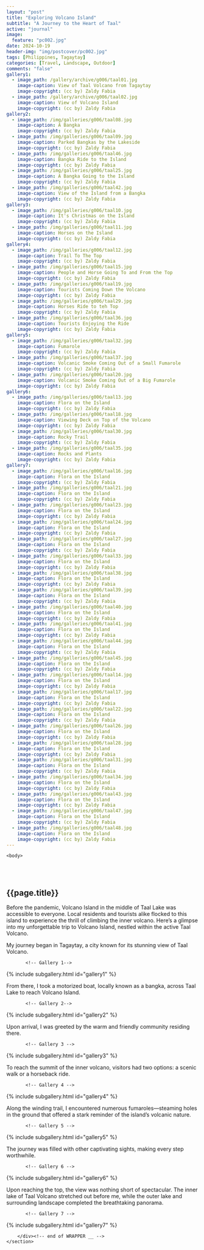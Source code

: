 ```yaml
---
layout: "post"
title: "Exploring Volcano Island"
subtitle: "A Journey to the Heart of Taal"
active: "journal"
image:
  feature: "pc002.jpg"
date: 2024-10-19
header-img: "img/postcover/pc002.jpg"
tags: [Philippines, Tagaytay]
categories: [Travel, Landscape, Outdoor]
comments: "false"
gallery1: 
  - image_path: /gallery/archive/g006/taal01.jpg
    image-caption: View of Taal Volcano from Tagaytay 
    image-copyright: (cc by) Zaldy Fabia
  - image_path: /gallery/archive/g006/taal02.jpg
    image-caption: View of Volcano Island 
    image-copyright: (cc by) Zaldy Fabia
gallery2:
  - image_path: /img/galleries/g006/taal08.jpg
    image-caption: A Bangka
    image-copyright: (cc by) Zaldy Fabia
  - image_path: /img/galleries/g006/taal09.jpg
    image-caption: Parked Bangkas by the Lakeside 
    image-copyright: (cc by) Zaldy Fabia
  - image_path: /img/galleries/g006/taal46.jpg
    image-caption: Bangka Ride to the Island
    image-copyright: (cc by) Zaldy Fabia
  - image_path: /img/galleries/g006/taal25.jpg
    image-caption: A Bangka Going to the Island
    image-copyright: (cc by) Zaldy Fabia
  - image_path: /img/galleries/g006/taal42.jpg
    image-caption: View of the Island from a Bangka
    image-copyright: (cc by) Zaldy Fabia
gallery3: 
  - image_path: /img/galleries/g006/taal10.jpg
    image-caption: It's Christmas on the Island
    image-copyright: (cc by) Zaldy Fabia
  - image_path: /img/galleries/g006/taal11.jpg
    image-caption: Horses on the Island
    image-copyright: (cc by) Zaldy Fabia
gallery4:
  - image_path: /img/galleries/g006/taal12.jpg
    image-caption: Trail To The Top
    image-copyright: (cc by) Zaldy Fabia
  - image_path: /img/galleries/g006/taal15.jpg
    image-caption: People and Horse Going To and From the Top
    image-copyright: (cc by) Zaldy Fabia
  - image_path: /img/galleries/g006/taal19.jpg
    image-caption: Tourists Coming Down the Volcano
    image-copyright: (cc by) Zaldy Fabia
  - image_path: /img/galleries/g006/taal29.jpg
    image-caption: Horses Ride to teh Top
    image-copyright: (cc by) Zaldy Fabia
  - image_path: /img/galleries/g006/taal36.jpg
    image-caption: Tourists Enjoying the Ride
    image-copyright: (cc by) Zaldy Fabia
gallery5:
  - image_path: /img/galleries/g006/taal32.jpg
    image-caption: Fumarole
    image-copyright: (cc by) Zaldy Fabia
  - image_path: /img/galleries/g006/taal37.jpg
    image-caption: Volcanic Smoke Coming Out of a Small Fumarole
    image-copyright: (cc by) Zaldy Fabia
  - image_path: /img/galleries/g006/taal20.jpg
    image-caption: Volcanic Smoke Coming Out of a Big Fumarole
    image-copyright: (cc by) Zaldy Fabia
gallery6:
  - image_path: /img/galleries/g006/taal13.jpg
    image-caption: Flora on the Island
    image-copyright: (cc by) Zaldy Fabia
  - image_path: /img/galleries/g006/taal18.jpg
    image-caption: Viewing Deck on Top of the Volcano
    image-copyright: (cc by) Zaldy Fabia
  - image_path: /img/galleries/g006/taal30.jpg
    image-caption: Rocky Trail
    image-copyright: (cc by) Zaldy Fabia
  - image_path: /img/galleries/g006/taal35.jpg
    image-caption: Rocks and Plants
    image-copyright: (cc by) Zaldy Fabia
gallery7:
  - image_path: /img/galleries/g006/taal16.jpg
    image-caption: Flora on the Island
    image-copyright: (cc by) Zaldy Fabia
  - image_path: /img/galleries/g006/taal21.jpg
    image-caption: Flora on the Island
    image-copyright: (cc by) Zaldy Fabia
  - image_path: /img/galleries/g006/taal23.jpg
    image-caption: Flora on the Island
    image-copyright: (cc by) Zaldy Fabia
  - image_path: /img/galleries/g006/taal24.jpg
    image-caption: Flora on the Island
    image-copyright: (cc by) Zaldy Fabia
  - image_path: /img/galleries/g006/taal27.jpg
    image-caption: Flora on the Island
    image-copyright: (cc by) Zaldy Fabia
  - image_path: /img/galleries/g006/taal33.jpg
    image-caption: Flora on the Island
    image-copyright: (cc by) Zaldy Fabia
  - image_path: /img/galleries/g006/taal38.jpg
    image-caption: Flora on the Island
    image-copyright: (cc by) Zaldy Fabia
  - image_path: /img/galleries/g006/taal39.jpg
    image-caption: Flora on the Island
    image-copyright: (cc by) Zaldy Fabia
  - image_path: /img/galleries/g006/taal40.jpg
    image-caption: Flora on the Island
    image-copyright: (cc by) Zaldy Fabia
  - image_path: /img/galleries/g006/taal41.jpg
    image-caption: Flora on the Island
    image-copyright: (cc by) Zaldy Fabia
  - image_path: /img/galleries/g006/taal44.jpg
    image-caption: Flora on the Island
    image-copyright: (cc by) Zaldy Fabia
  - image_path: /img/galleries/g006/taal45.jpg
    image-caption: Flora on the Island
    image-copyright: (cc by) Zaldy Fabia
  - image_path: /img/galleries/g006/taal14.jpg
    image-caption: Flora on the Island
    image-copyright: (cc by) Zaldy Fabia
  - image_path: /img/galleries/g006/taal17.jpg
    image-caption: Flora on the Island
    image-copyright: (cc by) Zaldy Fabia
  - image_path: /img/galleries/g006/taal22.jpg
    image-caption: Flora on the Island
    image-copyright: (cc by) Zaldy Fabia
  - image_path: /img/galleries/g006/taal26.jpg
    image-caption: Flora on the Island
    image-copyright: (cc by) Zaldy Fabia
  - image_path: /img/galleries/g006/taal28.jpg
    image-caption: Flora on the Island
    image-copyright: (cc by) Zaldy Fabia
  - image_path: /img/galleries/g006/taal31.jpg
    image-caption: Flora on the Island
    image-copyright: (cc by) Zaldy Fabia
  - image_path: /img/galleries/g006/taal34.jpg
    image-caption: Flora on the Island
    image-copyright: (cc by) Zaldy Fabia
  - image_path: /img/galleries/g006/taal43.jpg
    image-caption: Flora on the Island
    image-copyright: (cc by) Zaldy Fabia
  - image_path: /img/galleries/g006/taal47.jpg
    image-caption: Flora on the Island
    image-copyright: (cc by) Zaldy Fabia
  - image_path: /img/galleries/g006/taal48.jpg
    image-caption: Flora on the Island
    image-copyright: (cc by) Zaldy Fabia
---
```



<html class="no-js" lang="en">
<head>
	<meta content="charset=utf-8">
</head>

    <body>

<section id="content" role="main">
		<div class="wrapper">
	<br><br>
			<h2>{{page.title}}</h2>




<p> Before the pandemic, Volcano Island in the middle of Taal Lake was accessible to everyone. Local residents and tourists alike flocked to this island to experience the thrill of climbing the inner volcano. Here’s a glimpse into my unforgettable trip to Volcano Island, nestled within the active Taal Volcano. </p>

<p> My journey began in Tagaytay, a city known for its stunning view of Taal Volcano. </p>

           <!-- Gallery 1-->
			
{% include subgallery.html id="gallery1" %}

<!-- end of GALLERY 1 -->

<p> From there, I took a motorized boat, locally known as a bangka, across Taal Lake to reach Volcano Island.</p>

           <!-- Gallery 2-->
			
{% include subgallery.html id="gallery2" %}

<!-- end of GALLERY 2 -->

<p> Upon arrival, I was greeted by the warm and friendly community residing there.</p>

           <!-- Gallery 3 -->
			
{% include subgallery.html id="gallery3" %}

<!-- end of GALLERY 3 -->

<p> To reach the summit of the inner volcano, visitors had two options: a scenic walk or a horseback ride.</p>

           <!-- Gallery 4 -->
			
{% include subgallery.html id="gallery4" %}

<!-- end of GALLERY 4 -->

<p>Along the winding trail, I encountered numerous fumaroles—steaming holes in the ground that offered a stark reminder of the island’s volcanic nature.</p>

           <!-- Gallery 5 -->
			
{% include subgallery.html id="gallery5" %}

<!-- end of GALLERY 5 -->

<p> The journey was filled with other captivating sights, making every step worthwhile.</p>

           <!-- Gallery 6 -->
			
{% include subgallery.html id="gallery6" %}

<!-- end of GALLERY 6 -->

<p> Upon reaching the top, the view was nothing short of spectacular. The inner lake of Taal Volcano stretched out before me, while the outer lake and surrounding landscape completed the breathtaking panorama.</p>

           <!-- Gallery 7 -->
			
{% include subgallery.html id="gallery7" %}

<!-- end of GALLERY 7 -->


		</div><!-- end of WRAPPER __ -->
	</section>
